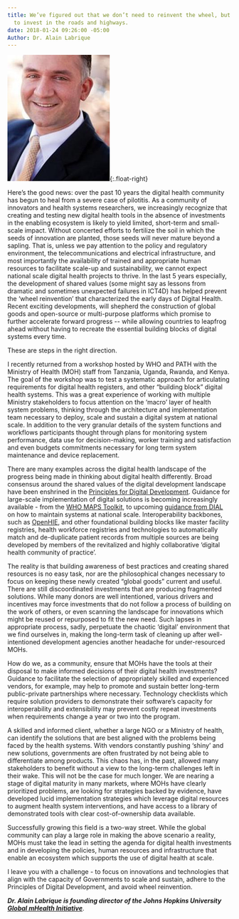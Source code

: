 ```yaml
---
title: We’ve figured out that we don’t need to reinvent the wheel, but it is time
  to invest in the roads and highways.
date: 2018-01-24 09:26:00 -05:00
Author: Dr. Alain Labrique
---
```


![AL headshot.jpg](/uploads/AL%20headshot.jpg){:.float-right}

Here’s the good news: over the past 10 years the digital health community has begun to heal from a severe case of pilotitis. As a community of innovators and health systems researchers, we increasingly recognize that creating and testing new digital health tools in the absence of investments in the enabling ecosystem is likely to yield limited, short-term and small-scale impact. Without concerted efforts to fertilize the soil in which the seeds of innovation are planted, those seeds will never mature beyond a sapling. That is, unless we pay attention to the policy and regulatory environment, the telecommunications and electrical infrastructure, and most importantly the availability of trained and appropriate human resources to facilitate scale-up and sustainability, we cannot expect national scale digital health projects to thrive. In the last 5 years especially, the development of shared values (some might say as lessons from dramatic and sometimes unexpected failures in ICT4D) has helped prevent the ‘wheel reinvention’ that characterized the early days of Digital Health. Recent exciting developments, will shepherd the construction of global goods and open-source or multi-purpose platforms which promise to further accelerate forward progress -- while allowing countries to leapfrog ahead without having to recreate the essential building blocks of digital systems every time.

These are steps in the right direction.

I recently returned from a workshop hosted by WHO and PATH with the Ministry of Health (MOH) staff from Tanzania, Uganda, Rwanda, and Kenya. The goal of the workshop was to test a systematic approach for articulating requirements for digital health registers, and other “building block” digital health systems. This was a great experience of working with multiple Ministry stakeholders to focus attention on the ‘macro’ layer of health system problems, thinking through the architecture and implementation team necessary to deploy, scale and sustain a digital system at national scale. In addition to the very granular details of the system functions and workflows participants thought through plans for monitoring system performance, data use for decision-making, worker training and satisfaction and even budgets commitments necessary for long term system maintenance and device replacement.

There are many examples across the digital health landscape of the progress being made in thinking about digital health differently. Broad consensus around the shared values of the digital development landscape have been enshrined in the [Principles for Digital Development](https://digitalprinciples.org/). Guidance for large-scale implementation of digital solutions is becoming increasingly available - from the [WHO MAPS Toolkit](http://www.who.int/reproductivehealth/topics/mhealth/maps-toolkit/en/), to upcoming [guidance from DIAL](https://digitalimpactalliance.org/digital-impact-alliance-taps-new-partners-inform-produce-scale-guidance-global-digital-deployments-2/) on how to maintain systems at national scale. Interoperability backbones, such as [OpenHIE](https://ohie.org/architecture/), and other foundational building blocks like master facility registries, health workforce registries and technologies to automatically match and de-duplicate patient records from multiple sources are being developed by members of the revitalized and highly collaborative ‘digital health community of practice’.

The reality is that building awareness of best practices and creating shared resources is no easy task, nor are the philosophical changes necessary to focus on keeping these newly created “global goods” current and useful. There are still discoordinated investments that are producing fragmented solutions. While many donors are well intentioned, various drivers and incentives may force investments that do not follow a process of building on the work of others, or even scanning the landscape for innovations which might be reused or repurposed to fit the new need. Such lapses in appropriate process, sadly, perpetuate the chaotic ‘digital’ environment that we find ourselves in, making the long-term task of cleaning up after well-intentioned development agencies another headache for under-resourced MOHs.

How do we, as a community, ensure that MOHs have the tools at their disposal to make informed decisions of their digital health investments? Guidance to facilitate the selection of appropriately skilled and experienced vendors, for example, may help to promote and sustain better long-term public-private partnerships where necessary. Technology checklists which require solution providers to demonstrate their software’s capacity for interoperability and extensibility may prevent costly repeat investments when requirements change a year or two into the program.

A skilled and informed client, whether a large NGO or a Ministry of health, can identify the solutions that are best aligned with the problems being faced by the health systems. With vendors constantly pushing ‘shiny’ and new solutions, governments are often frustrated by not being able to differentiate among products. This chaos has, in the past, allowed many stakeholders to benefit without a view to the long-term challenges left in their wake. This will not be the case for much longer. We are nearing a stage of digital maturity in many markets, where MOHs have clearly prioritized problems, are looking for strategies backed by evidence, have developed lucid implementation strategies which leverage digital resources to augment health system interventions, and have access to a library of demonstrated tools with clear cost-of-ownership data available.

Successfully growing this field is a two-way street. While the global community can play a large role in making the above scenario a reality, MOHs must take the lead in setting the agenda for digital health investments and in developing the policies, human resources and infrastructure that enable an ecosystem which supports the use of digital health at scale.

I leave you with a challenge - to focus on innovations and technologies that align with the capacity of Governments to scale and sustain, adhere to the Principles of Digital Development, and avoid wheel reinvention.

***Dr. Alain Labrique is founding director of the Johns Hopkins University [Global mHealth Initiative](http://www.jhumhealth.org/)***.